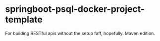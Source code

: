 # springboot-psql-docker-project-template

For building RESTful apis without the setup faff, hopefully. Maven edition.
